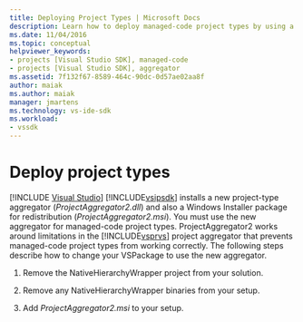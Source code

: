 ```yaml
---
title: Deploying Project Types | Microsoft Docs
description: Learn how to deploy managed-code project types by using a new project-type aggregator and Windows Installer package for redistribution, in the Visual Studio SDK. 
ms.date: 11/04/2016
ms.topic: conceptual
helpviewer_keywords:
- projects [Visual Studio SDK], managed-code
- projects [Visual Studio SDK], aggregator
ms.assetid: 7f132f67-8589-464c-90dc-0d57ae02aa8f
author: maiak
ms.author: maiak
manager: jmartens
ms.technology: vs-ide-sdk
ms.workload:
- vssdk
---
```

# Deploy project types

 [!INCLUDE [Visual Studio](~/includes/applies-to-version/vs-windows-only.md)]
[!INCLUDE[vsipsdk](../../extensibility/includes/vsipsdk_md.md)] installs a new project-type aggregator (*ProjectAggregator2.dll*) and also a Windows Installer package for redistribution (*ProjectAggregator2.msi*). You must use the new aggregator for managed-code project types. ProjectAggregator2 works around limitations in the [!INCLUDE[vsprvs](../../code-quality/includes/vsprvs_md.md)] project aggregator that prevents managed-code project types from working correctly. The following steps describe how to change your VSPackage to use the new aggregator.

1. Remove the NativeHierarchyWrapper project from your solution.

2. Remove any NativeHierarchyWrapper binaries from your setup.

3. Add *ProjectAggregator2.msi* to your setup.
